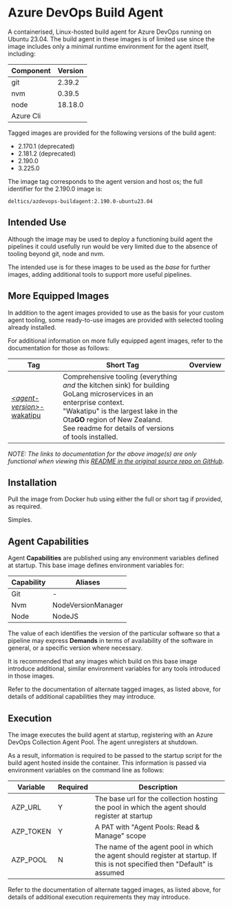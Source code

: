 # Azure DevOps Build Agent

A containerised, Linux-hosted build agent for Azure DevOps running on Ubuntu 23.04.  The build agent in these images is of limited use since the image includes only a minimal runtime environment for the agent itself, including:

| Component | Version |
| -- | -- |
| git | 2.39.2 |
| nvm | 0.39.5 |
| node | 18.18.0 |
| Azure Cli | |

Tagged images are provided for the following versions of the build agent:

* 2.170.1 (deprecated)
* 2.181.2 (deprecated)
* 2.190.0
* 3.225.0

The image tag corresponds to the agent version and host os; the full identifier for the 2.190.0 image is:

`deltics/azdevops-buildagent:2.190.0-ubuntu23.04`


## Intended Use

Although the image may be used to deploy a functioning build agent the pipelines it could usefully run would be very limited due to the absence of tooling beyond git, node and nvm.

The intended use is for these images to be used as the _base_ for further images, adding additional tools to support more useful pipelines.

## More Equipped Images

In addition to the agent images provided to use as the basis for your custom agent tooling, some ready-to-use images are provided with selected tooling already installed.

For additional information on more fully equipped agent images, refer to the documentation for those as follows:

| Tag | Short Tag | Overview |
| --- | --------- | -------- |
| [*&lt;agent-version&gt;*-wakatipu](README-wakatipu.md) | Comprehensive tooling (everything _and_ the kitchen sink) for building GoLang microservices in an enterprise context.<br/>"Wakatipu" is the largest lake in the Ota**GO** region of New Zealand.<br/>See readme for details of versions of tools installed.|

_NOTE: The links to documentation for the above image(s) are only functional when viewing this [README in the original source repo on GitHub](https://github.com/deltics/azdevops-buildagent)_.


## Installation

Pull the image from Docker hub using either the full or short tag if provided, as required.

Simples.


## Agent Capabilities

Agent **Capabilities** are published using any environment variables defined at startup.  This base image defines environment variables for:

| Capability | Aliases |
| ---------- | ------- |
| Git  | - |
| Nvm  | NodeVersionManager |
| Node | NodeJS |

The value of each identifies the version of the particular software so that a pipeline may express **Demands** in terms of availability of the software in general, or a specific version where necessary.

It is recommended that any images which build on this base image introduce additional, similar environment variables for any tools introduced in those images.

Refer to the documentation of alternate tagged images, as listed above, for details of additional capabilities they may introduce.


## Execution

The image executes the build agent at startup, registering with an Azure DevOps Collection Agent Pool.  The agent unregisters at shutdown.

As a result, information is required to be passed to the startup script for the build agent hosted inside the container.  This information is passed via environment variables on the command line as follows:

| Variable   | Required | Description |
| ---------- | --- | --- |
| AZP_URL    | Y | The base url for the collection hosting the pool in which the agent should register at startup |
| AZP_TOKEN  | Y | A PAT with "Agent Pools: Read & Manage" scope
| AZP_POOL   | N | The name of the agent pool in which the agent should register at startup.  If this is not specified then "Default" is assumed

Refer to the documentation of alternate tagged images, as listed above, for details of additional execution requirements they may introduce.